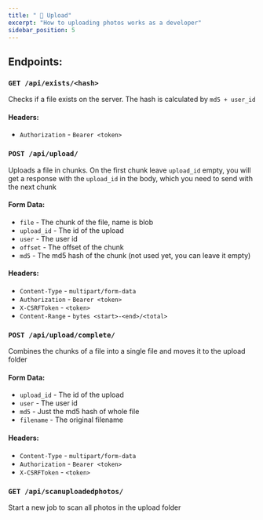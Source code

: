 ```yaml
---
title: " 📁 Upload"
excerpt: "How to uploading photos works as a developer"
sidebar_position: 5
---
```


## Endpoints:

### `GET /api/exists/<hash>`

Checks if a file exists on the server.
The hash is calculated by `md5 + user_id`

#### Headers:

- `Authorization` - `Bearer <token>`

### `POST /api/upload/`

Uploads a file in chunks.
On the first chunk leave `upload_id` empty, you will get a response with the `upload_id` in the body, which you need to send with the next chunk

#### Form Data:

- `file` - The chunk of the file, name is blob
- `upload_id` - The id of the upload
- `user` - The user id
- `offset` - The offset of the chunk
- `md5` - The md5 hash of the chunk (not used yet, you can leave it empty)

#### Headers:

- `Content-Type` - `multipart/form-data`
- `Authorization` - `Bearer <token>`
- `X-CSRFToken` - `<token>`
- `Content-Range` - `bytes <start>-<end>/<total>`

### `POST /api/upload/complete/`

Combines the chunks of a file into a single file and moves it to the upload folder

#### Form Data:

- `upload_id` - The id of the upload
- `user` - The user id
- `md5` - Just the md5 hash of whole file
- `filename` - The original filename

#### Headers:

- `Content-Type` - `multipart/form-data`
- `Authorization` - `Bearer <token>`
- `X-CSRFToken` - `<token>`

### `GET /api/scanuploadedphotos/`

Start a new job to scan all photos in the upload folder
